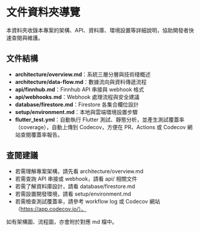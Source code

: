 # 文件資料夾導覽

本資料夾收錄本專案的架構、API、資料庫、環境設置等詳細說明，協助開發者快速查閱與維護。

## 文件結構

- **architecture/overview.md**：系統三層分層與技術棧概述
- **architecture/data-flow.md**：數據流向與資料傳遞流程
- **api/finnhub.md**：Finnhub API 串接與 webhook 格式
- **api/webhooks.md**：Webhook 處理流程與安全建議
- **database/firestore.md**：Firestore 各集合欄位設計
- **setup/environment.md**：本地與雲端環境設置步驟
- **flutter_test.yml**：自動執行 Flutter 測試、靜態分析，並產生測試覆蓋率（coverage），自動上傳到 Codecov，方便在 PR、Actions 或 Codecov 網站查閱覆蓋率報告。

## 查閱建議
- 若需理解專案架構，請先看 architecture/overview.md
- 若需查詢 API 串接或 webhook，請看 api/ 相關文件
- 若需了解資料庫設計，請看 database/firestore.md
- 若需設置開發環境，請看 setup/environment.md
- 若需檢查測試覆蓋率，請參考 workflow log 或 Codecov 網站（https://app.codecov.io/）。

如有架構圖、流程圖，亦會附於對應 md 檔中。 